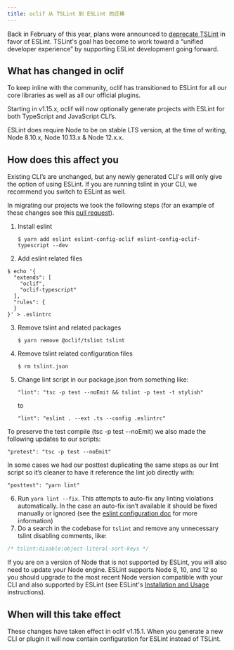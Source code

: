 ```yaml
---
title: oclif 从 TSLint 到 ESLint 的迁移
---
```


Back in February of this year, plans were announced to [deprecate TSLint](https://github.com/palantir/tslint/issues/4534) in favor of ESLint. TSLint's goal has become to work toward a “unified developer experience” by supporting ESLint development going forward.



## What has changed in oclif

To keep inline with the community, oclif has transitioned to ESLint for all our core libraries as well as all our official plugins.

Starting in v1.15.x, oclif will now optionally generate projects with ESLint for both TypeScript and JavaScript CLI’s.

ESLint does require Node to be on stable LTS version, at the time of writing, Node 8.10.x, Node 10.13.x & Node 12.x.x.

## How does this affect you

Existing CLI’s are unchanged, but any newly generated CLI's will only give the option of using ESLint. If you are running tslint in your CLI, we recommend you switch to ESLint as well.

In migrating our projects we took the following steps (for an example of these changes see this [pull request](https://github.com/oclif/githubcli/pull/10)).

1. Install eslint

    `$ yarn add eslint eslint-config-oclif eslint-config-oclif-typescript --dev`
2. Add eslint related files
```shell
$ echo '{
  "extends": [
    "oclif",
    "oclif-typescript"
  ],
  "rules": {
  }
}' > .eslintrc
```
3. Remove tslint and related packages

    `$ yarn remove @oclif/tslint tslint`
4. Remove tslint related configuration files

    `$ rm tslint.json`
5. Change lint script in our package.json from something like:

    `"lint": "tsc -p test --noEmit && tslint -p test -t stylish"`
    
    to
    
    `"lint": "eslint . --ext .ts --config .eslintrc"`

To preserve the test compile (tsc -p test --noEmit) we also made the following updates to our scripts:

`"pretest": "tsc -p test --noEmit"`

In some cases we had our posttest duplicating the same steps as our lint script so it’s cleaner to have it reference the lint job directly with:

`"posttest": "yarn lint"`


6. Run `yarn lint --fix`. This attempts to auto-fix any linting violations automatically. In the case an auto-fix isn’t available it should be fixed manually or ignored (see the [eslint configuration doc](https://eslint.org/docs/user-guide/configuring) for more information) 
7. Do a search in the codebase for `tslint` and remove any unnecessary tslint disabling comments, like: 
```javascript
/* tslint:disable:object-literal-sort-keys */
```


If you are on a version of Node that is not supported by ESLint, you will also need to update your Node engine. ESLint supports Node 8, 10, and 12 so you should upgrade to the most recent Node version compatible with your CLI and also supported by ESLint (see ESLint's [Installation and Usage](https://www.npmjs.com/package/eslint#installation-and-usage) instructions).

## When will this take effect

These changes have taken effect in oclif v1.15.1. When you generate a new CLI or plugin it will now contain configuration for ESLint instead of TSLint.
